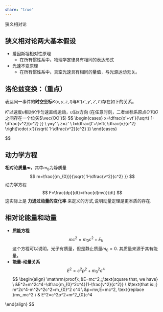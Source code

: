 ```yaml
---
share: "true"
---
```


狭义相对论

## 狭义相对论两大基本假设
- 爱因斯坦相对性原理
	- 在所有惯性系中，物理学定律具有相同的表达形式
- 光速不变原理
	- 在所有惯性系中，真空光速具有相同的量值，与光源运动无关。

## **洛伦兹变换：**（重点）

表达同一事件的**时空坐标**$K(x,y,z,t)$与$K'(x',y',z',t')$存在如下的关系。

$K’$以速度$u$相对$K$作匀速直线运动，$u$沿$x$方向
(在任意时刻，二者坐标系原点$O'$和$O$之间存在一个位矢$\vec{OO’}$)
$$
\begin{cases}
x=\dfrac{x'+vt'}{\sqrt{ 1-\dfrac{v^2}{c^2} }} \\
y=y' \\
z=z' \\
t=\dfrac{t'+\left( \dfrac{v}{c^2} \right)\cdot x'}{\sqrt{ 1-\dfrac{v^2}{c^2} }}
\end{cases}

$$

## 动力学方程
**相对论质量$m$**，其中$m_0$为静质量
$$
m=\frac{{m_{0}}}{\sqrt{ 1-\dfrac{v^2}{c^2} }}
$$
动力学方程
$$
F=\frac{dp}{dt}=\frac{d(mv)}{dt}
$$
这实际上是 **力通过动量的变化率** 来定义的方式,说明动量定理是更本质的存在.

## 相对论能量和动量
- **质能方程**
$$
mc^2=m_{0}c^2+E_{k}
$$
这个方程可以说明，光子有质量，但是静止质量$m_{0}=0$.
其质量来源于其有能量。
- **能量-动量关系**
$$
E^2=c^2p^2+m_{0}^2c^4
$$
$$
\begin{align}
\mathrm{proof}:\;&E=mc^2,\;\;\text{square that, we have} \\
&E^2=m^2c^4=\dfrac{m_{0}^2c^4}{1-\frac{v^2}{c^2}} \\
&\text{that is:\;} m^2c^4-m^2v^2c^2=m_{0}^2 c^4 \\
&p=mv,E=mc^2, \text{replace }mv,\,mc^2 \\
&     E^2=c^2p^2+m^2_{0}c^4


\end{align}
$$
